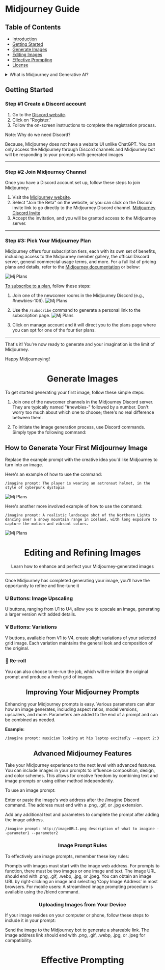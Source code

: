 # Midjourney Guide

## Table of Contents

- [Introduction](#introduction)
- [Getting Started](#getting-started)
- [Generate Images](#generate-images)
- [Editing Images](#editing-images)
- [Effective Prompting](#effective-prompting)
- [License](#license)


<details>
  <summary>
    What is Midjourney and Generative AI?
  </summary>

    Generative AI is like a really smart artist who can create anything you can imagine. But it's also a little bit lazy. It doesn't want to come up with new ideas all by itself, so it asks you to help it out.

    So if you want to use Generative AI, you have to be a little bit creative. You have to give it some ideas to work with, and then it will do its best to make them come to life.
    But be warned, Generative AI is not perfect. Sometimes it makes mistakes, and sometimes it creates things that are just plain weird. But that's all part of the fun.

    Midjourney is one of those generative AI tools that can create images, text, and even music. It's basically like a really powerful magic wand that can make your wildest dreams come true.
</details>

## Getting Started

### Step #1 Create a Discord account
1. Go to the [Discord website](https://discord.com).
2. Click on "Register."
3. Follow the on-screen instructions to complete the registration process.

Note: Why do we need Discord? 

Because, Midjourney does not have a website UI unlike ChatGPT. You can only access the Midjourney through Discord channels and Midjourney bot will be responding to your prompts with generated images

---

### Step #2 Join Midjourney Channel
Once you have a Discord account set up, follow these steps to join Midjourney:

1. Visit the [Midjourney website](https://www.midjourney.com).
2. Select "Join the Beta" on the website, or you can click on the Discord invite link to go directly to the Midjourney Discord channel.
[Midjourney Discord Invite](https://discord.com/invite/midjourney)
3. Accept the invitation, and you will be granted access to the Midjourney server.

---

### Step #3: Pick Your Midjourney Plan

Midjourney offers four subscription tiers, each with its own set of benefits, including access to the Midjourney member gallery, the official Discord server, general commercial usage terms, and more. For a full list of pricing plans and details, refer to the [Midjourney documentation](https://docs.midjourney.com/docs/plans) or below:

![Mj Plans](img/mj-plans.png)


[To subscribe to a plan](https://www.midjourney.com/checkout/plans/), follow these steps:

1. Join one of the newcomer rooms in the Midjourney Discord (e.g., #newbies-106). 
![Mj Plans](img/mj-intro-screen.png)

2. Use the `/subscribe` command to generate a personal link to the subscription page.
![Mj Plans](img/mj-subscribe.png)

3. Click on manage account and it will direct you to the plans page where you can opt for one of the four tier plans.
---

That's it! You're now ready to generate and your imagination is the limit of Midjourney.

Happy Midjourneying!

<h1 id=generate-images align="center"> Generate Images</h1>

To get started generating your first image, follow these simple steps:

1. Join one of the newcomer channels in the Midjourney Discord server. They are typically named "#newbies-" followed by a number. Don't worry too much about which one to choose; there's no real difference between them.

2. To initiate the image generation process, use Discord commands. Simply type the following command:

## How to Generate Your First Midjourney Image

Replace the example prompt with the creative idea you'd like Midjourney to turn into an image.

Here's an example of how to use the command:

```
/imagine prompt: The player is wearing an astronaut helmet, in the style of cyberpunk dystopia
```
![Mj Plans](img/Helmet-.webp)


Here's another more involved example of how to use the command:

```
/imagine prompt: A realistic landscape shot of the Northern Lights dancing over a snowy mountain range in Iceland, with long exposure to capture the motion and vibrant colors.
```
![Mj Plans](img/Northern-Lights.webp)


<h1 id="editing-images" align="center">Editing and Refining Images</h1>

<p align="center">Learn how to enhance and perfect your Midjourney-generated images</p>

---

<p>Once Midjourney has completed generating your image, you'll have the opportunity to refine and fine-tune it</p>

### U Buttons: Image Upscaling

U buttons, ranging from U1 to U4, allow you to upscale an image, generating a larger version with added details.

### V Buttons: Variations

V buttons, available from V1 to V4, create slight variations of your selected grid image. Each variation maintains the general look and composition of the original.

### 🔄 Re-roll

You can also choose to re-run the job, which will re-initiate the original prompt and produce a fresh grid of images.

<h2 align="center">Improving Your Midjourney Prompts</h2>

<p>Enhancing your Midjourney prompts is easy. Various parameters can alter how an image generates, including aspect ratios, model versions, upscalers, and more. Parameters are added to the end of a prompt and can be combined as needed.</p>

**Example:**

```markdown
/imagine prompt: musician looking at his laptop excitedly --aspect 2:3 --stop 95 --add birds
```
<h2 align="center">Advanced Midjourney Features</h2>
<p>Take your Midjourney experience to the next level with advanced features. You can include images in your prompts to influence composition, design, and color schemes. This allows for creative freedom by combining text and image prompts or using either method independently.</p>
To use an image prompt:

Enter or paste the image's web address after the /imagine Discord command. The address must end with a .png, .gif, or .jpg extension.

Add any additional text and parameters to complete the prompt after adding the image address.
```
/imagine prompt: http://imageURL1.png description of what to imagine --parameter1 --parameter2
```

<h3 align="center">Image Prompt Rules</h3>
To effectively use image prompts, remember these key rules:

Prompts with images must start with the image web address.
For prompts to function, there must be two images or one image and text.
The image URL should end with .png, .gif, .webp, .jpg, or .jpeg.
You can obtain an image URL by right-clicking an image and selecting ‘Copy Image Address’ in most browsers.
For mobile users: A streamlined image prompting procedure is available using the /blend command.

<h3 align="center">Uploading Images from Your Device</h3>
<p>If your image resides on your computer or phone, follow these steps to include it in your prompt:</p>
Send the image to the Midjourney bot to generate a shareable link. The image address link should end with .png, .gif, .webp, .jpg, or .jpeg for compatibility.


<h1 id=effective-prompting align="center"> Effective Prompting</h1>


